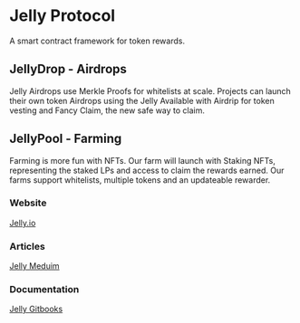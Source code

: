 # Jelly Protocol

A smart contract framework for token rewards.

## JellyDrop - Airdrops
Jelly Airdrops use Merkle Proofs for whitelists at scale. Projects can launch their own token Airdrops using the Jelly 
Available with Airdrip for token vesting and Fancy Claim, the new safe way to claim.

## JellyPool - Farming
Farming is more fun with NFTs. Our farm will launch with Staking NFTs, representing the staked LPs and access to claim the rewards earned. 
Our farms support whitelists, multiple tokens and an updateable rewarder.


### Website
[Jelly.io](https://jelly.io/)

### Articles
[Jelly Meduim](https://medium.com/jelly-blog)

### Documentation
[Jelly Gitbooks](https://docs.jelly.io/)
